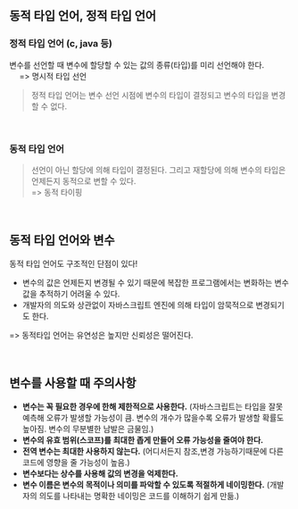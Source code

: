 ## 동적 타입 언어, 정적 타입 언어
### 정적 타입 언어 (c, java 등)
변수를 선언할 때 변수에 할당할 수 있는 값의 종류(타입)를 미리 선언해야 한다.   
&emsp; => 명시적 타입 선언   
> 정적 타입 언어는 변수 선언 시점에 변수의 타입이 결정되고 변수의 타입을 변경할 수 없다.

<br/>

### 동적 타입 언어
> 선언이 아닌 할당에 의해 타입이 결정된다. 그리고 재할당에 의해 변수의 타입은 언제든지 동적으로 변할 수 있다.   
=> 동적 타이핑

<br />

## 동적 타입 언어와 변수
동적 타입 언어도 구조적인 단점이 있다!
- 변수의 값은 언제든지 변경될 수 있기 때문에 복잡한 프로그램에서는 변화하는 변수 값을 추적하기 어려울 수 있다.
- 개발자의 의도와 상관없이 자바스크립트 엔진에 의해 타입이 암묵적으로 변경되기도 한다.

=> 동적타입 언어는 유연성은 높지만 신뢰성은 떨어진다.

<br />

## 변수를 사용할 때 주의사항
- **변수는 꼭 필요한 경우에 한해 제한적으로 사용한다.** (자바스크립트는 타입을 잘못 예측해 오류가 발생할 가능성이 큼. 변수의 개수가 많을수록 오류가 발생할 확률도 높아짐. 변수의 무분별한 남발은 금물임.)
- **변수의 유효 범위(스코프)를 최대한 좁게 만들어 오류 가능성을 줄여야 한다.**
- **전역 변수는 최대한 사용하지 않는다.** (어디서든지 참조,변경 가능하기때문에 다른 코드에 영향을 줄 가능성이 높음.)
- **변수보다는 상수를 사용해 값의 변경을 억제한다.**
- **변수 이름은 변수의 목적이나 의미를 파악할 수 있도록 적절하게 네이밍한다.** (개발자의 의도를 나타내는 명확한 네이밍은 코드를 이해하기 쉽게 만듦.)